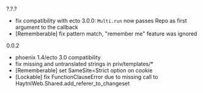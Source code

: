 ?.?.?

- fix compatibility with ecto 3.0.0: `Multi.run` now passes Repo as first argument to the callback
- [Rememberable] fix pattern match, "remember me" feature was ignored

0.0.2

- phoenix 1.4/ecto 3.0 compatibility
- fix missing and untranslated strings in priv/templates/\*
- [Rememberable] set SameSite=Strict option on cookie
- [Lockable] fix FunctionClauseError due to missing call to HaytniWeb.Shared.add_referer_to_changeset
